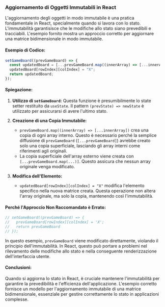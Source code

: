 ### Aggiornamento di Oggetti Immutabili in React

L'aggiornamento degli oggetti in modo immutabile è una pratica fondamentale in React, specialmente quando si lavora con lo stato. L'immutabilità garantisisce che le modifiche allo stato siano prevedibili e tracciabili. L'esempio fornito mostra un approccio corretto per aggiornare una matrice bidimensionale in modo immutabile.

#### Esempio di Codice:

```javascript
setGameBoard((prevGameBoard) => {
  const updatedBoard = [...prevGameBoard.map((innerArray) => [...innerArray])];
  updatedBoard[rowIndex][colIndex] = "X";
  return updatedBoard;
});
```

#### Spiegazione:

1. **Utilizzo di `setGameBoard`:** Questa funzione è presumibilmente lo state setter restituito da `useState`. Il pattern `(prevState) => newState` è utilizzato per assicurarsi di avere l'ultimo stato.

2. **Creazione di una Copia Immutabile:**

   - `prevGameBoard.map((innerArray) => [...innerArray])` crea una copia di ogni array interno. Questo è necessario perché la semplice diffusione di `prevGameBoard` (`[...prevGameBoard]`) avrebbe creato solo una copia superficiale, lasciando gli array interni come riferimenti agli originali.
   - La copia superficiale dell'array esterno viene creata con `[...prevGameBoard.map(...)]`. Questo assicura che nessun array originale venga modificato.

3. **Modifica dell'Elemento:**
   - `updatedBoard[rowIndex][colIndex] = "X"` modifica l'elemento specifico nella nuova matrice creata. Questa operazione non altera l'array originale, ma solo la copia, mantenendo così l'immutabilità.

#### Perché l'Approccio Non Raccomandato è Errato:

```javascript
// setGameBoard((prevGameBoard) => {
//   prevGameBoard[rowIndex][colIndex] = 'X';
//   return prevGameBoard
// });
```

In questo esempio, `prevGameBoard` viene modificato direttamente, violando il principio dell'immutabilità. In React, questo può portare a problemi nel rilevamento delle modifiche allo stato e nella conseguente renderizzazione dell'interfaccia utente.

#### Conclusioni:

Quando si aggiorna lo stato in React, è cruciale mantenere l'immutabilità per garantire la prevedibilità e l'efficienza dell'applicazione. L'esempio corretto fornisce un modello per l'aggiornamento immutabile di una matrice bidimensionale, essenziale per gestire correttamente lo stato in applicazioni complesse.
